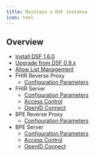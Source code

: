 ```yaml
---
title: Maintain a DSF instance
icon: tool
---
```

## Overview
- [Install DSF 1.6.0](install)
- [Upgrade from DSF 0.9.x](upgrade-from-0)
- [Allow List Management](allowList-mgm)
- FHIR Reverse Proxy
  - [Configuration Parameters](fhir-reverse-proxy/configuration)
- FHIR Server
  - [Configuration Parameters](fhir/configuration)
  - [Access Control](fhir/access-control)
  - [OpenID Connect](fhir/oidc)
- BPE Reverse Proxy
  - [Configuration Parameters](bpe-reverse-proxy/configuration)
- BPE Server
  - [Configuration Parameters](bpe/configuration)
  - [Access Control](bpe/access-control)
  - [OpenID Connect](bpe/oidc)
